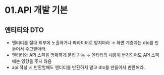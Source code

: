 # 01.API 개발 기본

## 엔티티와 DTO

- 엔티티를 절대 외부에 노출하거나 파라미터로 받지마라 → 화면 계층과는 dto를 만들어서 주고받아라.
- 엔티티와 API 스펙을 명확하게 분리 가능 → 엔티티의 내용이 변경되어도 API 스펙에는 영향을 주지 않음
- api 작성 시 반환할때도 엔티티를 반환하지 말고 dto를 만들어서 반환해라.